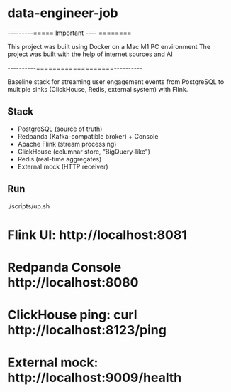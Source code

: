 # data-engineer-job

---------===== Important ---- ========

This project was built using Docker on a Mac M1 PC environment
The project was built with the help of internet sources and AI

----------===================----------

Baseline stack for streaming user engagement events from PostgreSQL to multiple sinks (ClickHouse, Redis, external system) with Flink.

## Stack
- PostgreSQL (source of truth)
- Redpanda (Kafka-compatible broker) + Console
- Apache Flink (stream processing)
- ClickHouse (columnar store, “BigQuery-like”)
- Redis (real-time aggregates)
- External mock (HTTP receiver)

## Run
./scripts/up.sh
# Flink UI:        http://localhost:8081
# Redpanda Console http://localhost:8080
# ClickHouse ping: curl http://localhost:8123/ping
# External mock:   http://localhost:9009/health
